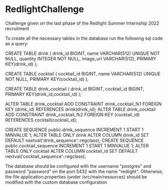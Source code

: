 # RedlightChallenge
Challenge given on the last phase of the Redlight Summer Internship 2022 recruitment

To create all the necessary tables in the database run the following sql code as a query:


CREATE TABLE drink (
    drink_id     BIGINT,
    name     VARCHAR(512) UNIQUE NOT NULL,
    quantity     INTEGER NOT NULL,
    image_url VARCHAR(512),
    PRIMARY KEY(drink_id)
);

CREATE TABLE cocktail (
    cocktail_id BIGINT,
    name     VARCHAR(512) UNIQUE NOT NULL,
    PRIMARY KEY(cocktail_id)
);

CREATE TABLE drink_cocktail (
    drink_id     BIGINT,
    cocktail_id BIGINT,
    PRIMARY KEY(drink_id,cocktail_id)
);

ALTER TABLE drink_cocktail ADD CONSTRAINT drink_cocktail_fk1 FOREIGN KEY (drink_id) REFERENCES drink(drink_id);
ALTER TABLE drink_cocktail ADD CONSTRAINT drink_cocktail_fk2 FOREIGN KEY (cocktail_id) REFERENCES cocktail(cocktail_id);

CREATE SEQUENCE public.drink_sequence INCREMENT 1 START 1 MINVALUE 1;
ALTER TABLE ONLY drink ALTER COLUMN drink_id SET DEFAULT nextval('drink_sequence'::regclass);
CREATE SEQUENCE public.cocktail_sequence INCREMENT 1 START 1 MINVALUE 1;
ALTER TABLE ONLY cocktail ALTER COLUMN cocktail_id SET DEFAULT nextval('cocktail_sequence'::regclass);


The database should be configured with the username "postgres" and password "password" on the port 5432 with the name "redlight". Otherwise, the file application.properties (under /src/main/resources) should be modified with the custom database configuration
